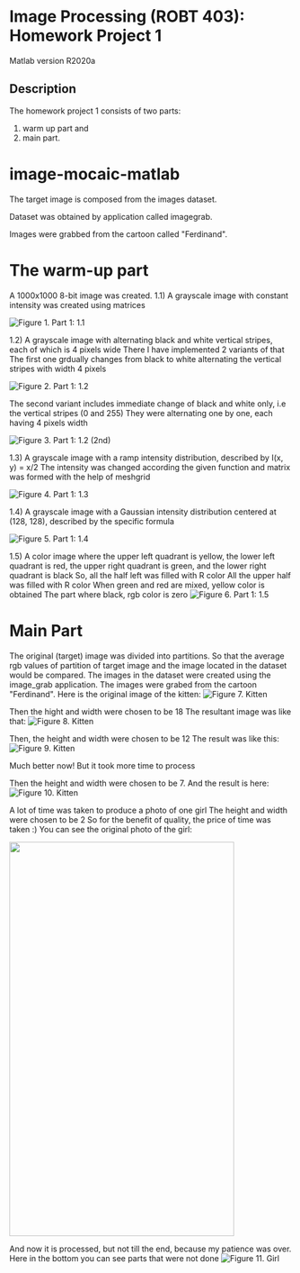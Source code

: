 # Image Processing (ROBT 403): Homework Project 1
Matlab version R2020a
## Description
The homework project 1 consists of two parts: 
1) warm up part and
2) main part.

# image-mocaic-matlab

The target image is composed from the images dataset.

Dataset was obtained by application called imagegrab.

Images were grabbed from the cartoon called "Ferdinand".

# The warm-up part
A 1000x1000 8-bit image was created.
1.1) A grayscale image with constant intensity was created using matrices

![Figure 1. Part 1: 1.1](figures/1.1_(part_1).PNG)

1.2) A grayscale image with alternating black and white vertical stripes, each of which is 4 pixels wide
There I have implemented 2 variants of that
The first one grdually changes from black to white alternating the vertical stripes with width 4 pixels
<br />

![Figure 2. Part 1: 1.2](figures/1.2_variant_1st(part_1).PNG)

The second variant includes immediate change of black and white only, i.e the vertical stripes (0 and 255)
They were alternating one by one, each having 4 pixels width

![Figure 3. Part 1: 1.2 (2nd)](figures/1.2_variant_2nd(part_1).PNG)

1.3) A grayscale image with a ramp intensity distribution, described by I(x, y) = x/2
The intensity was changed according the given function and matrix was formed with the help of meshgrid

![Figure 4. Part 1: 1.3](figures/1.3(part_1).PNG)


1.4) A grayscale image with a Gaussian intensity distribution centered at (128, 128), described by the specific formula

![Figure 5. Part 1: 1.4](figures/1.4_part1.PNG)


1.5) A color image where the upper left quadrant is yellow, the lower left quadrant is red, the upper right
quadrant is green, and the lower right quadrant is black
So, all the half left was filled with R color
All the upper half was filled with R color
When green and red are mixed, yellow color is obtained
The part where black, rgb color is zero
![Figure 6. Part 1: 1.5](figures/1.5(part_1).PNG)

# Main Part

The original (target) image was divided into partitions.
So that the average rgb values of partition of target image and the image located in the dataset would be compared.
The images in the dataset were created using the image_grab application.
The images were grabed from the cartoon "Ferdinand".
Here is the original image of the kitten:
![Figure 7. Kitten](figures/kitten.jpg)

Then the hight and width were chosen to be 18
The resultant image was like that:
![Figure 8. Kitten](figures/kitten_18_18.PNG)

Then, the height and width were chosen to be 12
The result was like this:
![Figure 9. Kitten](figures/kitten_12_12.PNG)

Much better now!
But it took more time to process

Then the height and width were chosen to be 7.
And the result is here:
![Figure 10. Kitten](figures/kitten_7_7.PNG)

A lot of time was taken to produce a photo of one girl
The height and width were chosen to be 2
So for the benefit of quality, the price of time was taken :)
You can see the original photo of the girl:

<img src="figures/girl.jpg" width="400px" height="700px">

And now it is processed, but not till the end, because my patience was over.
Here in the bottom you can see parts that were not done
![Figure 11. Girl](figures/girl_res.PNG)
